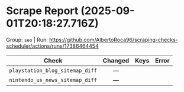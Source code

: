 # Scrape Report (2025-09-01T20:18:27.716Z)

Group: `seo`  |  Run: https://github.com/AlbertoRoca96/scraping-checks-scheduler/actions/runs/17386464454

| Check | Changed | Keys | Error |
|---|:---:|:--|:--|
| `playstation_blog_sitemap_diff` | — |  |  |
| `nintendo_us_news_sitemap_diff` | — |  |  |
